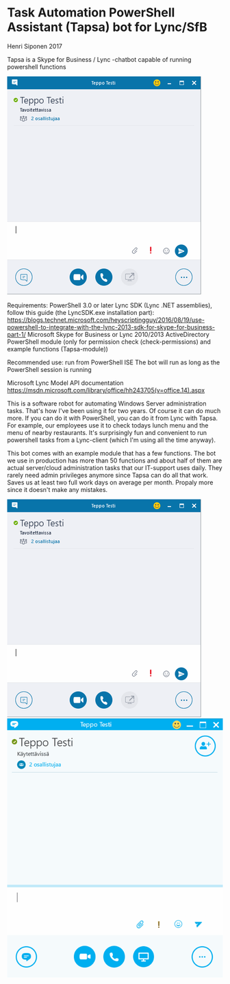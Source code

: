 # Task Automation PowerShell Assistant (Tapsa) bot for Lync/SfB
Henri Siponen 2017

Tapsa is a Skype for Business / Lync -chatbot capable of running powershell functions

![gif](\gif\lunch.gif)

Requirements:
PowerShell 3.0 or later
Lync SDK (Lync .NET assemblies), follow this guide (the LyncSDK.exe installation part): https://blogs.technet.microsoft.com/heyscriptingguy/2016/08/19/use-powershell-to-integrate-with-the-lync-2013-sdk-for-skype-for-business-part-1/
Microsoft Skype for Business or Lync 2010/2013
ActiveDirectory PowerShell module (only for permission check (check-permissions) and example functions (Tapsa-module))

Recommended use: run from PowerShell ISE
The bot will run as long as the PowerShell session is running

Microsoft Lync Model API documentation
https://msdn.microsoft.com/library/office/hh243705(v=office.14).aspx

This is a software robot for automating Windows Server administration tasks. That's how I've been using it for two years. 
Of course it can do much more. If you can do it with PowerShell, you can do it from Lync with Tapsa. For example, our employees use it to 
check todays lunch menu and the menu of nearby restaurants.
It's surprisingly fun and convenient to run powershell tasks from a Lync-client (which I'm using all the time anyway).

This bot comes with an example module that has a few functions. The bot we use in production has more than 50 functions and about 
half of them are actual server/cloud administration tasks that our IT-support uses daily. They rarely need admin privileges anymore 
since Tapsa can do all that work. Saves us at least two full work days on average per month. Propaly more since it doesn't make any mistakes.


![gif](\gif\lunch.gif)
![gif](\gif\teppo.gif)